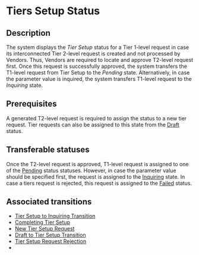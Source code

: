 # Tiers Setup Status
## Description
The system displays the *Tier Setup* status for a Tier 1-level request in case its interconnected Tier 2-level request is created and not processed by Vendors. Thus, Vendors are required to locate and approve T2-level request first. Once this request is successfully approved, the system transfers the T1-level request from Tier Setup to the *Pending* state. Alternatively, in case the parameter value is inquired, the system transfers T1-level request to the *Inquiring* state.
## Prerequisites
A generated T2-level request is required to assign the status to a new tier request. Tier requests can also be assigned to this state from the [Draft](draft.html) status.
## Transferable statuses
Once the T2-level request is approved, T1-level request is assigned to one of the [Pending](s-b-pending.html) status statuses. However, in case the parameter value should be specified first, the request is assigned to the [Inquiring](s-d-inquiring.html) state.
In case a tiers request is rejected, this request is assigned to the [Failed](s-f-failed.html) status.
## Associated transitions
* [Tier Setup to Inquiring Transition](t-7-tier-inquiring.html) 
* [Completing Tier Setup](t-8-tier-pending.html)
* [New Tier Setup Request](t-10-new-tiers.html)
* [Draft to Tier Setup Transition](t-12-draft-tiers.html)
* [Tier Setup Request Rejection](t-16-tier-failed.html)
* 
